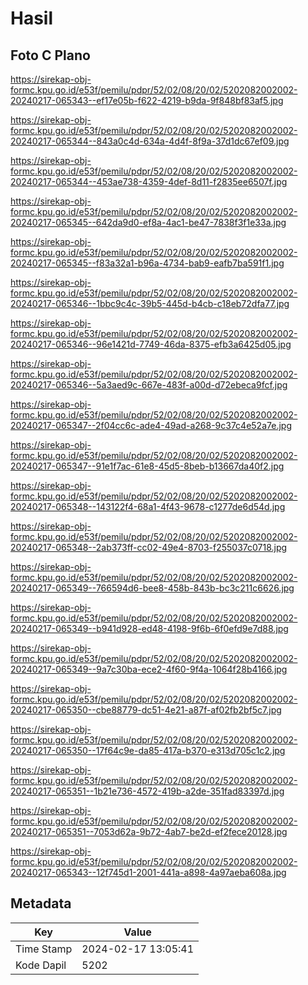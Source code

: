 # Hasil

## Foto C Plano

https://sirekap-obj-formc.kpu.go.id/e53f/pemilu/pdpr/52/02/08/20/02/5202082002002-20240217-065343--ef17e05b-f622-4219-b9da-9f848bf83af5.jpg

https://sirekap-obj-formc.kpu.go.id/e53f/pemilu/pdpr/52/02/08/20/02/5202082002002-20240217-065344--843a0c4d-634a-4d4f-8f9a-37d1dc67ef09.jpg

https://sirekap-obj-formc.kpu.go.id/e53f/pemilu/pdpr/52/02/08/20/02/5202082002002-20240217-065344--453ae738-4359-4def-8d11-f2835ee6507f.jpg

https://sirekap-obj-formc.kpu.go.id/e53f/pemilu/pdpr/52/02/08/20/02/5202082002002-20240217-065345--642da9d0-ef8a-4ac1-be47-7838f3f1e33a.jpg

https://sirekap-obj-formc.kpu.go.id/e53f/pemilu/pdpr/52/02/08/20/02/5202082002002-20240217-065345--f83a32a1-b96a-4734-bab9-eafb7ba591f1.jpg

https://sirekap-obj-formc.kpu.go.id/e53f/pemilu/pdpr/52/02/08/20/02/5202082002002-20240217-065346--1bbc9c4c-39b5-445d-b4cb-c18eb72dfa77.jpg

https://sirekap-obj-formc.kpu.go.id/e53f/pemilu/pdpr/52/02/08/20/02/5202082002002-20240217-065346--96e1421d-7749-46da-8375-efb3a6425d05.jpg

https://sirekap-obj-formc.kpu.go.id/e53f/pemilu/pdpr/52/02/08/20/02/5202082002002-20240217-065346--5a3aed9c-667e-483f-a00d-d72ebeca9fcf.jpg

https://sirekap-obj-formc.kpu.go.id/e53f/pemilu/pdpr/52/02/08/20/02/5202082002002-20240217-065347--2f04cc6c-ade4-49ad-a268-9c37c4e52a7e.jpg

https://sirekap-obj-formc.kpu.go.id/e53f/pemilu/pdpr/52/02/08/20/02/5202082002002-20240217-065347--91e1f7ac-61e8-45d5-8beb-b13667da40f2.jpg

https://sirekap-obj-formc.kpu.go.id/e53f/pemilu/pdpr/52/02/08/20/02/5202082002002-20240217-065348--143122f4-68a1-4f43-9678-c1277de6d54d.jpg

https://sirekap-obj-formc.kpu.go.id/e53f/pemilu/pdpr/52/02/08/20/02/5202082002002-20240217-065348--2ab373ff-cc02-49e4-8703-f255037c0718.jpg

https://sirekap-obj-formc.kpu.go.id/e53f/pemilu/pdpr/52/02/08/20/02/5202082002002-20240217-065349--766594d6-bee8-458b-843b-bc3c211c6626.jpg

https://sirekap-obj-formc.kpu.go.id/e53f/pemilu/pdpr/52/02/08/20/02/5202082002002-20240217-065349--b941d928-ed48-4198-9f6b-6f0efd9e7d88.jpg

https://sirekap-obj-formc.kpu.go.id/e53f/pemilu/pdpr/52/02/08/20/02/5202082002002-20240217-065349--9a7c30ba-ece2-4f60-9f4a-1064f28b4166.jpg

https://sirekap-obj-formc.kpu.go.id/e53f/pemilu/pdpr/52/02/08/20/02/5202082002002-20240217-065350--cbe88779-dc51-4e21-a87f-af02fb2bf5c7.jpg

https://sirekap-obj-formc.kpu.go.id/e53f/pemilu/pdpr/52/02/08/20/02/5202082002002-20240217-065350--17f64c9e-da85-417a-b370-e313d705c1c2.jpg

https://sirekap-obj-formc.kpu.go.id/e53f/pemilu/pdpr/52/02/08/20/02/5202082002002-20240217-065351--1b21e736-4572-419b-a2de-351fad83397d.jpg

https://sirekap-obj-formc.kpu.go.id/e53f/pemilu/pdpr/52/02/08/20/02/5202082002002-20240217-065351--7053d62a-9b72-4ab7-be2d-ef2fece20128.jpg

https://sirekap-obj-formc.kpu.go.id/e53f/pemilu/pdpr/52/02/08/20/02/5202082002002-20240217-065343--12f745d1-2001-441a-a898-4a97aeba608a.jpg


## Metadata

| Key        | Value               |
| ---------- | ------------------- |
| Time Stamp | 2024-02-17 13:05:41 |
| Kode Dapil | 5202                |



